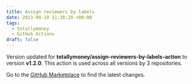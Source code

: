 ```yaml
---
title: Assign reviewers by labels
date: 2023-08-10 11:38:29 +00:00
tags:
  - totallymoney
  - GitHub Actions
draft: false
---
```



Version updated for **totallymoney/assign-reviewers-by-labels-action** to version **v1.2.0**.
This action is used across all versions by 3 repositories.

Go to the [GitHub Marketplace](https://github.com/marketplace/actions/assign-reviewers-by-labels) to find the latest changes.
